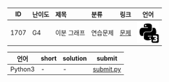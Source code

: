 | ID | 난이도 | 제목 | 분류 | 링크 | 언어 |
| -- | ---- | :-- | :-- | --- | --- |
| 1707 | G4 | 이분 그래프 | 연습문제 | [문제](https://www.acmicpc.net/problem/1707) | [![python3](/assets/python3.svg)](/solutions/%5BG4%5D1707%20이분%20그래프/submit.py)  |

| 언어 | short | solution | submit |
| --- | ----- | -------- | ------ |
| Python3 | - | - | [submit.py](submit.py) |
